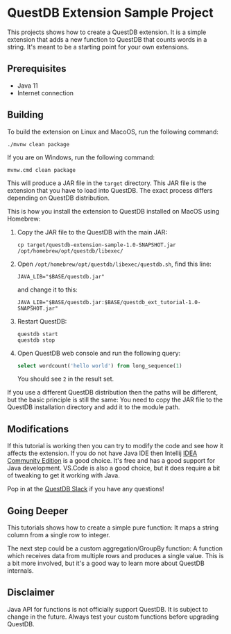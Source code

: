 # QuestDB Extension Sample Project
This projects shows how to create a QuestDB extension. It is a simple extension that adds a new function to QuestDB that counts words in a string. It's meant to be a starting point for your own extensions.

## Prerequisites
* Java 11
* Internet connection

## Building
To build the extension on Linux and MacoOS, run the following command:
```shell
./mvnw clean package
```
If you are on Windows, run the following command:
```shell
mvnw.cmd clean package
```

This will produce a JAR file in the `target` directory. This JAR file is the extension that you have to load into QuestDB. The exact process differs depending on QuestDB distribution.

This is how you install the extension to QuestDB installed on MacOS using Homebrew:
1. Copy the JAR file to the QuestDB with the main JAR:
    ```shell
    cp target/questdb-extension-sample-1.0-SNAPSHOT.jar /opt/homebrew/opt/questdb/libexec/
    ```
2. Open `/opt/homebrew/opt/questdb/libexec/questdb.sh`, find this line:
    ```shell
    JAVA_LIB="$BASE/questdb.jar"
    ```
    and change it to this:
    ```shell
    JAVA_LIB="$BASE/questdb.jar:$BASE/questdb_ext_tutorial-1.0-SNAPSHOT.jar"
    ```
3. Restart QuestDB:
    ```shell
    questdb start
    questdb stop
    ```
4. Open QuestDB web console and run the following query:
    ```sql
    select wordcount('hello world') from long_sequence(1)
    ```
    You should see `2` in the result set.

If you use a different QuestDB distribution then the paths will be different, but the basic principle is still the same: You need to copy the JAR file to the QuestDB installation directory and add it to the module path.

## Modifications
If this tutorial is working then you can try to modify the code and see how it affects the extension. If you do not have Java IDE then Intellij [IDEA Community Edition](https://www.jetbrains.com/idea/download/) is a good choice. It's free and has a good support for Java development. VS.Code is also a good choice, but it does require a bit of tweaking to get it working with Java.

Pop in at the [QuestDB Slack](https://questdb.io/slack) if you have any questions!

## Going Deeper
This tutorials shows how to create a simple pure function: It maps a string column from a single row to integer.

The next step could be a custom aggregation/GroupBy function: A function which receives data from multiple rows and produces a single value. This is a bit more involved, but it's a good way to learn more about QuestDB internals.

## Disclaimer
Java API for functions is not officially support QuestDB. It is subject to change in the future. Always test your custom functions before upgrading QuestDB.